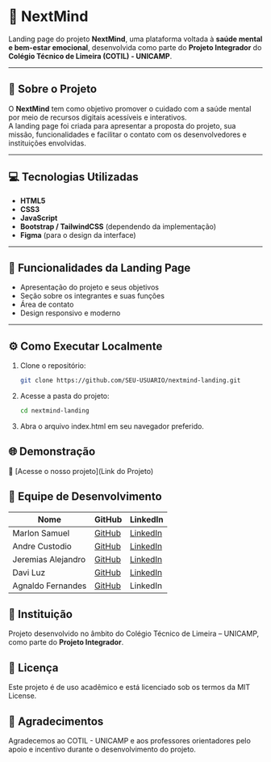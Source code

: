 # 🧠 NextMind

Landing page do projeto **NextMind**, uma plataforma voltada à **saúde mental e bem-estar emocional**, desenvolvida como parte do **Projeto Integrador** do **Colégio Técnico de Limeira (COTIL) - UNICAMP**.

---

## 🚀 Sobre o Projeto

O **NextMind** tem como objetivo promover o cuidado com a saúde mental por meio de recursos digitais acessíveis e interativos.  
A landing page foi criada para apresentar a proposta do projeto, sua missão, funcionalidades e facilitar o contato com os desenvolvedores e instituições envolvidas.

---

## 💻 Tecnologias Utilizadas

- **HTML5**
- **CSS3**
- **JavaScript**
- **Bootstrap / TailwindCSS** (dependendo da implementação)
- **Figma** (para o design da interface)

---

## 🧩 Funcionalidades da Landing Page

- Apresentação do projeto e seus objetivos  
- Seção sobre os integrantes e suas funções  
- Área de contato  
- Design responsivo e moderno  

---

## ⚙️ Como Executar Localmente

1. Clone o repositório:
   ```bash
   git clone https://github.com/SEU-USUARIO/nextmind-landing.git
   
2. Acesse a pasta do projeto:
    ```bash
    cd nextmind-landing

3. Abra o arquivo index.html em seu navegador preferido.

## 🌐 Demonstração
🔗 [Acesse o nosso projeto](Link do Projeto)

## 👥 Equipe de Desenvolvimento
| Nome | GitHub | LinkedIn |
|-------------|-------------|-------------|
| Marlon Samuel    | [GitHub](https://github.com/marlon1402)    | [LinkedIn](https://www.linkedin.com/in/marlonsamuel1402/)    | 
| Andre Custodio    | [GitHub](https://github.com/AndreCustodioL)    | [LinkedIn](https://www.linkedin.com/in/andrecustlima/)    | 
| Jeremias Alejandro    | [GitHub](https://github.com/jereio34)    | [LinkedIn](https://www.linkedin.com/in/jeremias-alejandro-rodriguez-mentado/)    | 
| Davi Luz    | [GitHub](https://github.com/Luz952)    | [LinkedIn](https://www.linkedin.com/in/davi-luz/)    | 
| Agnaldo Fernandes    | [GitHub](https://github.com/agnaldojr-01)    | LinkedIn    | 

## 🏫 Instituição
Projeto desenvolvido no âmbito do Colégio Técnico de Limeira – UNICAMP, como parte do **Projeto Integrador**.

## 📄 Licença
Este projeto é de uso acadêmico e está licenciado sob os termos da MIT License.

## 💙 Agradecimentos
Agradecemos ao COTIL - UNICAMP e aos professores orientadores pelo apoio e incentivo durante o desenvolvimento do projeto.



